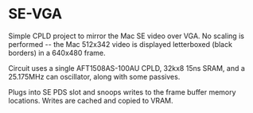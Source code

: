 # SE-VGA
Simple CPLD project to mirror the Mac SE video over VGA. No scaling is performed -- the Mac 512x342 video is displayed letterboxed (black borders) in a 640x480 frame.

Circuit uses a single AFT1508AS-100AU CPLD, 32kx8 15ns SRAM, and a 25.175MHz can oscillator, along with some passives.

Plugs into SE PDS slot and snoops writes to the frame buffer memory locations. Writes are cached and copied to VRAM.